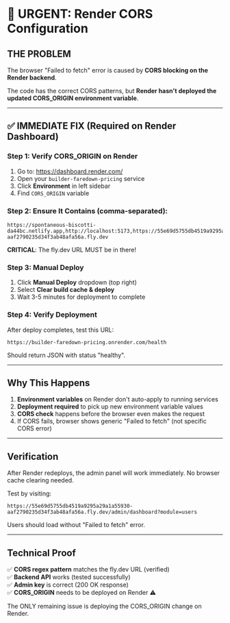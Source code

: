 # 🚨 URGENT: Render CORS Configuration

## THE PROBLEM

The browser "Failed to fetch" error is caused by **CORS blocking on the Render backend**.

The code has the correct CORS patterns, but **Render hasn't deployed the updated CORS_ORIGIN environment variable**.

---

## ✅ IMMEDIATE FIX (Required on Render Dashboard)

### Step 1: Verify CORS_ORIGIN on Render

1. Go to: https://dashboard.render.com/
2. Open your `builder-faredown-pricing` service
3. Click **Environment** in left sidebar
4. Find `CORS_ORIGIN` variable

### Step 2: Ensure It Contains (comma-separated):

```
https://spontaneous-biscotti-da44bc.netlify.app,http://localhost:5173,https://55e69d5755db4519a9295a29a1a55930-aaf2790235d34f3ab48afa56a.fly.dev
```

**CRITICAL**: The fly.dev URL MUST be in there!

### Step 3: Manual Deploy

1. Click **Manual Deploy** dropdown (top right)
2. Select **Clear build cache & deploy**
3. Wait 3-5 minutes for deployment to complete

### Step 4: Verify Deployment

After deploy completes, test this URL:

```
https://builder-faredown-pricing.onrender.com/health
```

Should return JSON with status "healthy".

---

## Why This Happens

1. **Environment variables** on Render don't auto-apply to running services
2. **Deployment required** to pick up new environment variable values
3. **CORS check** happens before the browser even makes the request
4. If CORS fails, browser shows generic "Failed to fetch" (not specific CORS error)

---

## Verification

After Render redeploys, the admin panel will work immediately. No browser cache clearing needed.

Test by visiting:

```
https://55e69d5755db4519a9295a29a1a55930-aaf2790235d34f3ab48afa56a.fly.dev/admin/dashboard?module=users
```

Users should load without "Failed to fetch" error.

---

## Technical Proof

✅ **CORS regex pattern** matches the fly.dev URL (verified)  
✅ **Backend API** works (tested successfully)  
✅ **Admin key** is correct (200 OK response)  
✅ **CORS_ORIGIN** needs to be deployed on Render ⚠️

The ONLY remaining issue is deploying the CORS_ORIGIN change on Render.

